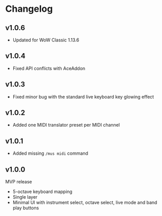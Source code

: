 Changelog
=========

v1.0.6
--------
* Updated for WoW Classic 1.13.6

v1.0.4
--------
* Fixed API conflicts with AceAddon

v1.0.3
--------
* Fixed minor bug with the standard live keyboard key glowing effect

v1.0.2
--------
* Added one MIDI translator preset per MIDI channel

v1.0.1
--------
* Added missing `/mus midi` command

v1.0.0
--------
MVP release
* 5-octave keyboard mapping
* Single layer
* Minimal UI with instrument select, octave select, live mode and band play buttons